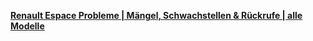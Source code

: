 [**Renault Espace Probleme | Mängel, Schwachstellen & Rückrufe | alle Modelle**](https://carwiki.de/renault-espace-probleme/)